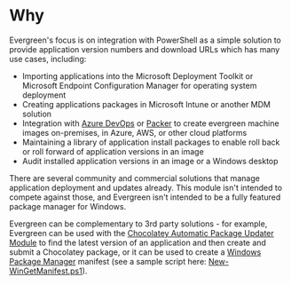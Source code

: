 # Why

Evergreen's focus is on integration with PowerShell as a simple solution to provide application version numbers and download URLs which has many use cases, including:

* Importing applications into the Microsoft Deployment Toolkit or Microsoft Endpoint Configuration Manager for operating system deployment
* Creating applications packages in Microsoft Intune or another MDM solution
* Integration with [Azure DevOps](https://stealthpuppy.com/packer/) or [Packer](https://www.packer.io/) to create evergreen machine images on-premises, in Azure, AWS, or other cloud platforms
* Maintaining a library of application install packages to enable roll back or roll forward of application versions in an image
* Audit installed application versions in an image or a Windows desktop

There are several community and commercial solutions that manage application deployment and updates already. This module isn't intended to compete against those, and Evergreen isn't intended to be a fully featured package manager for Windows.

Evergreen can be complementary to 3rd party solutions - for example, Evergreen can be used with the [Chocolatey Automatic Package Updater Module](https://www.powershellgallery.com/packages/AU/) to find the latest version of an application and then create and submit a Chocolatey package, or it can be used to create a [Windows Package Manager](https://github.com/microsoft/winget-cli) manifest (see a sample script here: [New-WinGetManifest.ps1](https://github.com/aaronparker/Evergreen/blob/main/tools/New-WinGetManifest.ps1)).
